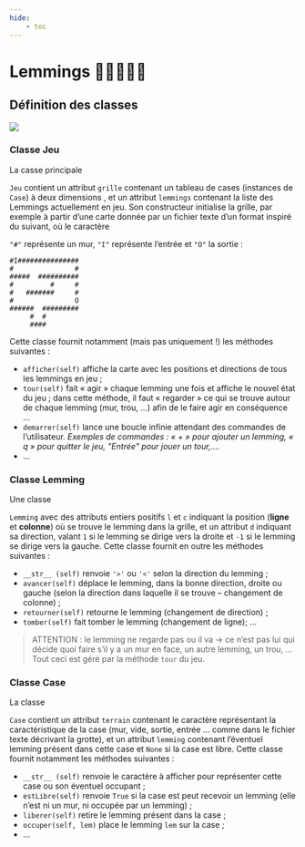 ```yaml
---
hide:
    - toc
---    
```


# Lemmings 🏃🏻🧍🚶🤸  

## Définition des classes

![](/img/drawit-diagram-11.png)
### Classe Jeu
La casse principale

`Jeu` contient un attribut `grille` contenant un tableau de cases (instances de `Case`) à deux dimensions , et un attribut `lemmings`  contenant la liste des Lemmings actuellement en jeu.
Son constructeur initialise la grille, par exemple à partir d’une carte donnée par un fichier texte d’un format inspiré du suivant, où le caractère

`"#"` représente un mur, `"I"` représente l’entrée et `"O"` la sortie : 
```
#I###############
#               #
#####  ##########
#         #     #
#   #######     #
#               O
######  #########
     #  #
     ####
```

Cette classe fournit notamment (mais pas uniquement !) les méthodes suivantes :

* `afficher(self)` affiche la carte avec les positions et directions de tous les lemmings en jeu ;
* `tour(self)` fait « agir » chaque lemming une fois et affiche le nouvel état du jeu ;
dans cette méthode, il faut « regarder » ce qui se trouve autour de chaque lemming (mur, trou, …) afin de le faire agir en conséquence …
* `demarrer(self)` lance une boucle infinie attendant des commandes de l’utilisateur.
*Exemples de commandes : « + » pour ajouter un lemming, « q » pour quitter le jeu, "Entrée" pour jouer un tour,….*
* …
 

### Classe Lemming
Une classe

`Lemming` avec des attributs entiers positifs `l` et `c` indiquant la position (**ligne** et **colonne**) où se trouve le lemming dans la grille, et un attribut `d` indiquant sa direction, valant `1` si le lemming se dirige vers la droite et `-1` si le lemming se dirige vers la gauche.
Cette classe fournit en outre les méthodes suivantes :

* `__str__ (self)` renvoie `'>'` ou `'<'` selon la direction du lemming ;
* `avancer(self)` déplace le lemming, dans la bonne direction, droite ou gauche (selon la direction dans laquelle il se trouve – changement de colonne) ;
* `retourner(self)` retourne le lemming (changement de direction) ;
* `tomber(self)` fait tomber le lemming (changement de ligne);
…

> ATTENTION : le lemming ne regarde pas ou il va → ce n’est pas lui qui décide quoi faire s’il y a un mur en face, un autre lemming, un trou, … Tout ceci est géré par la méthode `tour` du jeu.
 

### Classe Case
La classe

`Case` contient un attribut `terrain` contenant le caractère représentant la caractéristique de la case (mur, vide, sortie, entrée … comme dans le fichier texte décrivant la grotte), et un attribut `lemming` contenant l’éventuel lemming présent dans cette case et `None` si la case est libre.
Cette classe fournit notamment les méthodes suivantes :

* `__str__ (self)` renvoie le caractère à afficher pour représenter cette case ou son éventuel occupant ;
* `estLibre(self)` renvoie `True` si la case est peut recevoir un lemming (elle n’est ni un mur, ni occupée par un lemming) ;
* `liberer(self)` retire le lemming présent dans la case ;
* `occuper(self, lem)` place le lemming `lem` sur la case ;
* …